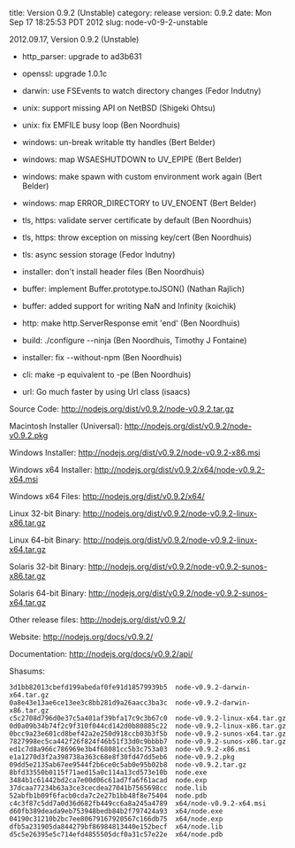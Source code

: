 title: Version 0.9.2 (Unstable)
category: release
version: 0.9.2
date: Mon Sep 17 18:25:53 PDT 2012
slug: node-v0-9-2-unstable

2012.09.17, Version 0.9.2 (Unstable)

* http_parser: upgrade to ad3b631

* openssl: upgrade 1.0.1c

* darwin: use FSEvents to watch directory changes (Fedor Indutny)

* unix: support missing API on NetBSD (Shigeki Ohtsu)

* unix: fix EMFILE busy loop (Ben Noordhuis)

* windows: un-break writable tty handles (Bert Belder)

* windows: map WSAESHUTDOWN to UV_EPIPE (Bert Belder)

* windows: make spawn with custom environment work again (Bert Belder)

* windows: map ERROR_DIRECTORY to UV_ENOENT (Bert Belder)

* tls, https: validate server certificate by default (Ben Noordhuis)

* tls, https: throw exception on missing key/cert (Ben Noordhuis)

* tls: async session storage (Fedor Indutny)

* installer: don't install header files (Ben Noordhuis)

* buffer: implement Buffer.prototype.toJSON() (Nathan Rajlich)

* buffer: added support for writing NaN and Infinity (koichik)

* http: make http.ServerResponse emit 'end' (Ben Noordhuis)

* build: ./configure --ninja (Ben Noordhuis, Timothy J Fontaine)

* installer: fix --without-npm (Ben Noordhuis)

* cli: make -p equivalent to -pe (Ben Noordhuis)

* url: Go much faster by using Url class (isaacs)


Source Code: http://nodejs.org/dist/v0.9.2/node-v0.9.2.tar.gz

Macintosh Installer (Universal): http://nodejs.org/dist/v0.9.2/node-v0.9.2.pkg

Windows Installer: http://nodejs.org/dist/v0.9.2/node-v0.9.2-x86.msi

Windows x64 Installer: http://nodejs.org/dist/v0.9.2/x64/node-v0.9.2-x64.msi

Windows x64 Files: http://nodejs.org/dist/v0.9.2/x64/

Linux 32-bit Binary: http://nodejs.org/dist/v0.9.2/node-v0.9.2-linux-x86.tar.gz

Linux 64-bit Binary: http://nodejs.org/dist/v0.9.2/node-v0.9.2-linux-x64.tar.gz

Solaris 32-bit Binary: http://nodejs.org/dist/v0.9.2/node-v0.9.2-sunos-x86.tar.gz

Solaris 64-bit Binary: http://nodejs.org/dist/v0.9.2/node-v0.9.2-sunos-x64.tar.gz

Other release files: http://nodejs.org/dist/v0.9.2/

Website: http://nodejs.org/docs/v0.9.2/

Documentation: http://nodejs.org/docs/v0.9.2/api/

Shasums:

```
3d1bb82013cbefd199abedaf0fe91d18579939b5  node-v0.9.2-darwin-x64.tar.gz
0a8e43e13ae6ce13ee3c8bb281d9a26aacc3ba3c  node-v0.9.2-darwin-x86.tar.gz
c5c2708d796d0e37c5a401af39bfa17c9c3b67c0  node-v0.9.2-linux-x64.tar.gz
0d0a09b34b74f2c9f310f044cd142d0b80885c22  node-v0.9.2-linux-x86.tar.gz
0bcc9a23e601cd8bef42a2e250d918ccb03b3f5b  node-v0.9.2-sunos-x64.tar.gz
7827998ec5ca442f26f824f46b51f33d0c9bbbb7  node-v0.9.2-sunos-x86.tar.gz
ed1c7d8a966c786969e3b4f68081cc5b3c753a03  node-v0.9.2-x86.msi
e1a1270d3f2a398738a363c68e8f30fd47dd5eb6  node-v0.9.2.pkg
09dd5e2135ab67ee9544f2b6ce0c5ab0e95b02b8  node-v0.9.2.tar.gz
8bfd33550b0115f71aed15a0c114a13cd573e10b  node.exe
3484b1c61442bd2ca7e00d06c61ad7fa6f61acad  node.exp
37dcaa77234b63a3ce3cecdea27041b7565698cc  node.lib
52abfb1b09f6facb0cda7c2e27b1bb48f8e75404  node.pdb
c4c3f87c5dd7a0d36d682fb449cc6a8a245a4789  x64/node-v0.9.2-x64.msi
d60fb389deada9eb753948bedb84b2f797424a93  x64/node.exe
04190c31210b2bc7ee80679167920567c166db75  x64/node.exp
dfb5a231905da844279bf86984813440e152becf  x64/node.lib
d5c5e26395e5c714efd4855505dcf0a31c57e22e  x64/node.pdb
```
